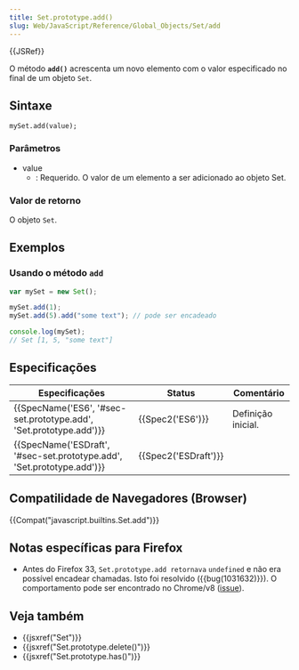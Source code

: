 ```yaml
---
title: Set.prototype.add()
slug: Web/JavaScript/Reference/Global_Objects/Set/add
---
```


{{JSRef}}

O método **`add()`** acrescenta um novo elemento com o valor especificado no final de um objeto `Set`.

## Sintaxe

```
mySet.add(value);
```

### Parâmetros

- value
  - : Requerido. O valor de um elemento a ser adicionado ao objeto Set.

### Valor de retorno

O objeto `Set`.

## Exemplos

### Usando o método `add`

```js
var mySet = new Set();

mySet.add(1);
mySet.add(5).add("some text"); // pode ser encadeado

console.log(mySet);
// Set [1, 5, "some text"]
```

## Especificações

| Especificações                                                                               | Status                       | Comentário         |
| -------------------------------------------------------------------------------------------- | ---------------------------- | ------------------ |
| {{SpecName('ES6', '#sec-set.prototype.add', 'Set.prototype.add')}}     | {{Spec2('ES6')}}         | Definição inicial. |
| {{SpecName('ESDraft', '#sec-set.prototype.add', 'Set.prototype.add')}} | {{Spec2('ESDraft')}} |                    |

## Compatilidade de Navegadores (Browser)

{{Compat("javascript.builtins.Set.add")}}

## Notas específicas para Firefox

- Antes do Firefox 33, `Set.prototype.add retornava` `undefined` e não era possível encadear chamadas. Isto foi resolvido ({{bug(1031632)}}). O comportamento pode ser encontrado no Chrome/v8 ([issue](https://code.google.com/p/v8/issues/detail?id=3410)).

## Veja também

- {{jsxref("Set")}}
- {{jsxref("Set.prototype.delete()")}}
- {{jsxref("Set.prototype.has()")}}

